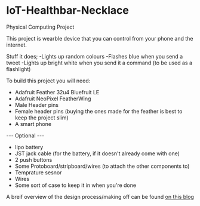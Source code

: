 # IoT-Healthbar-Necklace
Physical Computing Project

This project is wearble device that you can control from your phone and the internet.

Stuff it does;
-Lights up random colours
-Flashes blue when you send a tweet
-Lights up bright white when you send it a command (to be used as a flashlight)

To build this project you will need:
- Adafruit Feather 32u4 Bluefruit LE
- Adafruit NeoPixel FeatherWing
- Male Header pins
- Female header pins (buying the ones made for the feather is best to keep the project slim)
- A smart phone

--- Optional ---
- lipo battery
- JST jack cable (for the battery, if it doesn't already come with one)
- 2 push buttons
- Some Protoboard/stripboard/wires (to attach the other components to)
- Temprature sesnor
- Wires
- Some sort of case to keep it in when you're done

A breif overview of the design process/making off can be found [on this blog](http://physicalcomputingproject.tumblr.com/)
